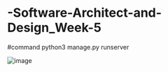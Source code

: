 # -Software-Architect-and-Design_Week-5
#command
python3 manage.py runserver

![image](https://user-images.githubusercontent.com/103951246/204080542-709ad646-5744-414d-a36c-b085b9c53e68.png)
